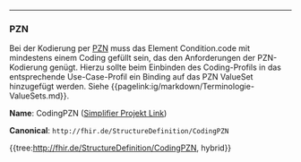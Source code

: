 ----
### PZN

Bei der Kodierung per [PZN](http://www.pruefziffernberechnung.de/Originaldokumente/PZN/pruefzif.pdf) muss das Element Condition.code mit mindestens einem Coding gefüllt sein, das den Anforderungen der PZN-Kodierung genügt. Hierzu sollte beim Einbinden des Coding-Profils in das entsprechende Use-Case-Profil ein Binding auf das PZN ValueSet hinzugefügt werden. Siehe {{pagelink:ig/markdown/Terminologie-ValueSets.md}}.

**Name**: CodingPZN ([Simplifier Projekt Link](https://simplifier.net/resolve?canonical=http://fhir.de/StructureDefinition/CodingPZN&scope=de.basisprofil.r4@1.4.0))

**Canonical**: `http://fhir.de/StructureDefinition/CodingPZN`

{{tree:http://fhir.de/StructureDefinition/CodingPZN, hybrid}}